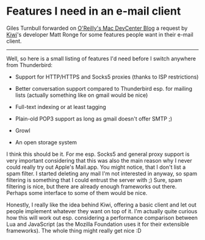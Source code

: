 # Features I need in an e-mail client

Giles Turnbull forwarded on [O'Reilly's Mac DevCenter Blog](http://www.oreillynet.com/mac/blog/2006/06/what_would_you_like_from_a_new.html) a request by [Kiwi](http://www.theronge.com/kiwi/)'s developer Matt Ronge for some features people want in their e-mail client. 

-------------------------------



Well, so here is a small listing of features I'd need before I switch anywhere from Thunderbird:



* Support for HTTP/HTTPS and Socks5 proxies (thanks to ISP restrictions)

* Better conversation support compared to Thunderbird esp. for mailing lists (actually something like on gmail would be nice)

* Full-text indexing or at least tagging

* Plain-old POP3 support as long as gmail doesn't offer SMTP ;)

* Growl

* An open storage system



I think this should be it. For me esp. Socks5 and general proxy support is very important considering that this was also the main reason why I never could really try out Apple's Mail.app. You might notice, that I don't list a spam filter. I started deleting any mail I'm not interested in anyway, so spam filtering is something that I could entrust the server with ;) Sure, spam filtering is nice, but there are already enough frameworks out there. Perhaps some interface to some of them would be nice.



Honestly, I really like the idea behind Kiwi, offering a basic client and let out people implement whatever they want on top of it. I'm actually quite curious how this will work out esp. considering a performance comparison between Lua and JavaScript (as the Mozilla Foundation uses it for their extensible frameworks). The whole thing might really get nice :D